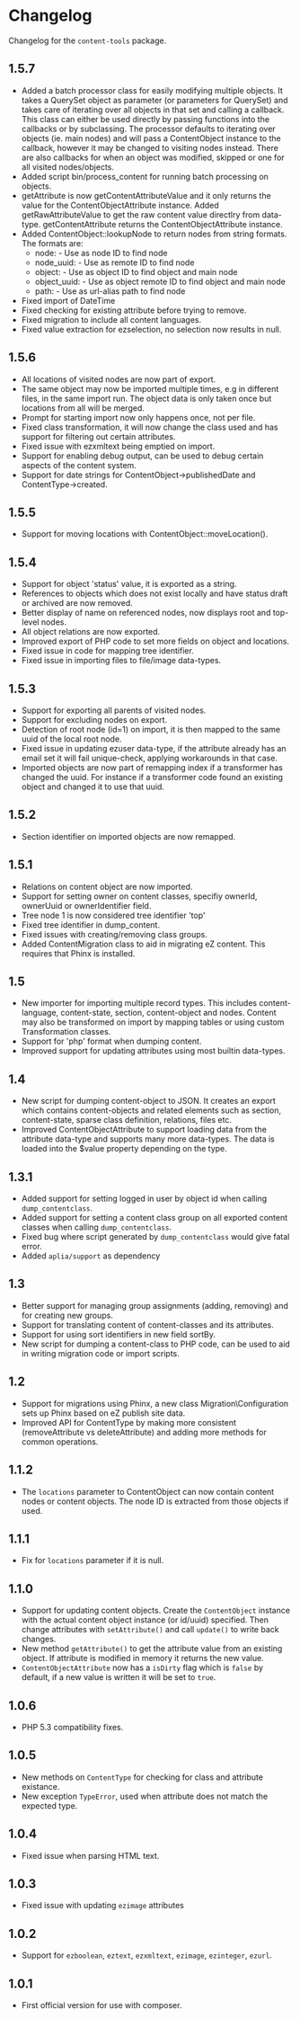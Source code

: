 # Changelog

Changelog for the `content-tools` package.

## 1.5.7

- Added a batch processor class for easily modifying multiple objects.
  It takes a QuerySet object as parameter (or parameters for QuerySet)
  and takes care of iterating over all objects in that set and calling
  a callback. This class can either be used directly by passing
  functions into the callbacks or by subclassing.
  The processor defaults to iterating over objects (ie. main nodes) and
  will pass a ContentObject instance to the callback, however it may be
  changed to visiting nodes instead.
  There are also callbacks for when an object was modified, skipped or
  one for all visited nodes/objects.
- Added script bin/process_content for running batch processing on objects.
- getAttribute is now getContentAttributeValue and it only returns the
  value for the ContentObjectAttribute instance. Added
  getRawAttributeValue to get the raw content value directlry from
  data-type. getContentAttribute returns the ContentObjectAttribute
  instance.
- Added ContentObject::lookupNode to return nodes from string formats.
  The formats are:
    * node:<number> - Use as node ID to find node 
    * node_uuid:<uuid> - Use as remote ID to find node
    * object:<number> - Use as object ID to find object and main node
    * object_uuid:<uuid> - Use as object remote ID to find object and main node
    * path:<path> - Use as url-alias path to find node
- Fixed import of DateTime
- Fixed checking for existing attribute before trying to remove.
- Fixed migration to include all content languages.
- Fixed value extraction for ezselection, no selection now results in null.


## 1.5.6

- All locations of visited nodes are now part of export.
- The same object may now be imported multiple times, e.g in different files,
  in the same import run. The object data is only taken once but locations
  from all will be merged.
- Prompt for starting import now only happens once, not per file.
- Fixed class transformation, it will now change the class used and has support
  for filtering out certain attributes.
- Fixed issue with ezxmltext being emptied on import.
- Support for enabling debug output, can be used to debug certain aspects of the content system.
- Support for date strings for ContentObject->publishedDate and ContentType->created.

## 1.5.5

- Support for moving locations with ContentObject::moveLocation().

## 1.5.4

- Support for object 'status' value, it is exported as a string.
- References to objects which does not exist locally and have status draft or
  archived are now removed.
- Better display of name on referenced nodes, now displays root and top-level nodes.
- All object relations are now exported.
- Improved export of PHP code to set more fields on object and locations.
- Fixed issue in code for mapping tree identifier.
- Fixed issue in importing files to file/image data-types.

## 1.5.3

- Support for exporting all parents of visited nodes.
- Support for excluding nodes on export.
- Detection of root node (id=1) on import, it is then mapped
  to the same uuid of the local root node.
- Fixed issue in updating ezuser data-type, if the attribute already has
  an email set it will fail unique-check, applying workarounds in that case.
- Imported objects are now part of remapping index if a transformer has
  changed the uuid. For instance if a transformer code found an existing
  object and changed it to use that uuid.

## 1.5.2

- Section identifier on imported objects are now remapped.

## 1.5.1

- Relations on content object are now imported.
- Support for setting owner on content classes, specifiy ownerId,
  ownerUuid or ownerIdentifier field.
- Tree node 1 is now considered tree identifier 'top'
- Fixed tree identifier in dump_content.
- Fixed issues with creating/removing class groups.
- Added ContentMigration class to aid in migrating eZ content.
  This requires that Phinx is installed.

## 1.5

- New importer for importing multiple record types. This includes
  content-language, content-state, section, content-object and nodes.
  Content may also be transformed on import by mapping tables or
  using custom Transformation classes.
- Support for 'php' format when dumping content.
- Improved support for updating attributes using most builtin data-types.

## 1.4

- New script for dumping content-object to JSON. It creates an export which
  contains content-objects and related elements such as section, content-state,
  sparse class definition, relations, files etc.
- Improved ContentObjectAttribute to support loading data from the attribute
  data-type and supports many more data-types. The data is loaded into the
  $value property depending on the type.

## 1.3.1
- Added support for setting logged in user by object id when calling `dump_contentclass`.
- Added support for setting a content class group on all exported content classes when calling `dump_contentclass`.
- Fixed bug where script generated by `dump_contentclass` would give fatal error.
- Added `aplia/support` as dependency

## 1.3

- Better support for managing group assignments (adding, removing) and for creating
  new groups.
- Support for translating content of content-classes and its attributes.
- Support for using sort identifiers in new field sortBy.
- New script for dumping a content-class to PHP code, can be used to aid
  in writing migration code or import scripts.

## 1.2

- Support for migrations using Phinx, a new class Migration\Configuration sets
  up Phinx based on eZ publish site data.
- Improved API for ContentType by making more consistent (removeAttribute vs deleteAttribute)
  and adding more methods for common operations.

## 1.1.2
- The `locations` parameter to ContentObject can now contain content nodes or
  content objects. The node ID is extracted from those objects if used.

## 1.1.1
- Fix for `locations` parameter if it is null.

## 1.1.0
- Support for updating content objects. Create the `ContentObject` instance with the
  actual content object instance (or id/uuid) specified.
  Then change attributes with `setAttribute()` and call `update()` to write back changes.
- New method `getAttribute()` to get the attribute value from an existing object.
  If attribute is modified in memory it returns the new value.
- `ContentObjectAttribute` now has a `isDirty` flag which is `false` by default, if a
  new value is written it will be set to `true`.

## 1.0.6

- PHP 5.3 compatibility fixes.

## 1.0.5

- New methods on `ContentType` for checking for class and attribute existance.
- New exception `TypeError`, used when attribute does not match the expected type.

## 1.0.4

- Fixed issue when parsing HTML text.

## 1.0.3

- Fixed issue with updating `ezimage` attributes

## 1.0.2

- Support for `ezboolean`, `eztext`, `ezxmltext`, `ezimage`, `ezinteger`, `ezurl`.

## 1.0.1

- First official version for use with composer.
